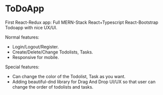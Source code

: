 # ToDoApp
First React-Redux app: Full MERN-Stack React+Typescript React-Bootstrap Todoapp with nice UX/UI.

Normal features:
  + Login/Logout/Register.
  + Create/Delete/Change Todolists, Tasks.
  + Responsive for mobile.
  
Special features:
  + Can change the color of the Todolist, Task as you want.
  + Adding beautiful-dnd library for Drag And Drop UI/UX so that user can change the order of todolists and tasks.
